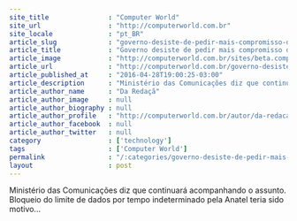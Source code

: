 ```yaml
---
site_title               : "Computer World"
site_url                 : "http://computerworld.com.br"
site_locale              : "pt_BR"
article_slug             : "governo-desiste-de-pedir-mais-compromisso-de-telcos-por-internet-ilimitada"
article_title            : "Governo desiste de pedir mais compromisso de Telcos por Internet ilimitada"
article_image            : "http://computerworld.com.br/sites/beta.computerworld.com.br/files/news_articles/internet_2.jpg"
article_url              : "http://computerworld.com.br/governo-desiste-de-pedir-mais-compromisso-de-telcos-por-internet-ilimitada"
article_published_at     : "2016-04-28T19:00:25-03:00"
article_description      : "Ministério das Comunicações diz que continuará acompanhando o assunto. Bloqueio do limite de dados por tempo indeterminado pela Anatel teria sido motivo..."
article_author_name      : "Da Redaçã"
article_author_image     : null
article_author_biography : null
article_author_profile   : "http://computerworld.com.br/autor/da-redacao"
article_author_facebook  : null
article_author_twitter   : null
category                 : ['technology']
tags                     : ['Computer World']
permalink                : "/:categories/governo-desiste-de-pedir-mais-compromisso-de-telcos-por-internet-ilimitada/"
layout                   : post
---
```


Ministério das Comunicações diz que continuará acompanhando o assunto. Bloqueio do limite de dados por tempo indeterminado pela Anatel teria sido motivo...
